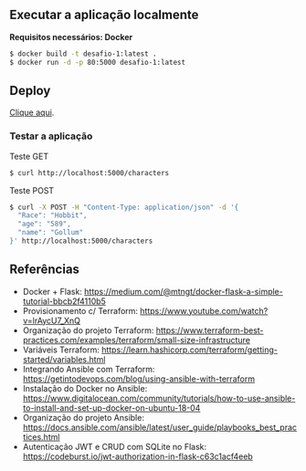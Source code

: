 ## Executar a aplicação localmente
**Requisitos necessários: Docker**

```sh
$ docker build -t desafio-1:latest .
$ docker run -d -p 80:5000 desafio-1:latest
```

## Deploy
[Clique aqui](resolucao.md).

### Testar a aplicação
Teste GET
```sh
$ curl http://localhost:5000/characters
```
Teste POST
```sh
$ curl -X POST -H "Content-Type: application/json" -d '{
  "Race": "Hobbit",
  "age": "589",
  "name": "Gollum"
}' http://localhost:5000/characters
```

## Referências
- Docker + Flask: https://medium.com/@mtngt/docker-flask-a-simple-tutorial-bbcb2f4110b5
- Provisionamento c/ Terraform: https://www.youtube.com/watch?v=lrAycU7_XnQ
- Organização do projeto Terraform: https://www.terraform-best-practices.com/examples/terraform/small-size-infrastructure
- Variáveis Terraform: https://learn.hashicorp.com/terraform/getting-started/variables.html
- Integrando Ansible com Terraform: https://getintodevops.com/blog/using-ansible-with-terraform
- Instalação do Docker no Ansible: https://www.digitalocean.com/community/tutorials/how-to-use-ansible-to-install-and-set-up-docker-on-ubuntu-18-04
- Organização do projeto Ansible: https://docs.ansible.com/ansible/latest/user_guide/playbooks_best_practices.html
- Autenticação JWT e CRUD com SQLite no Flask: https://codeburst.io/jwt-authorization-in-flask-c63c1acf4eeb